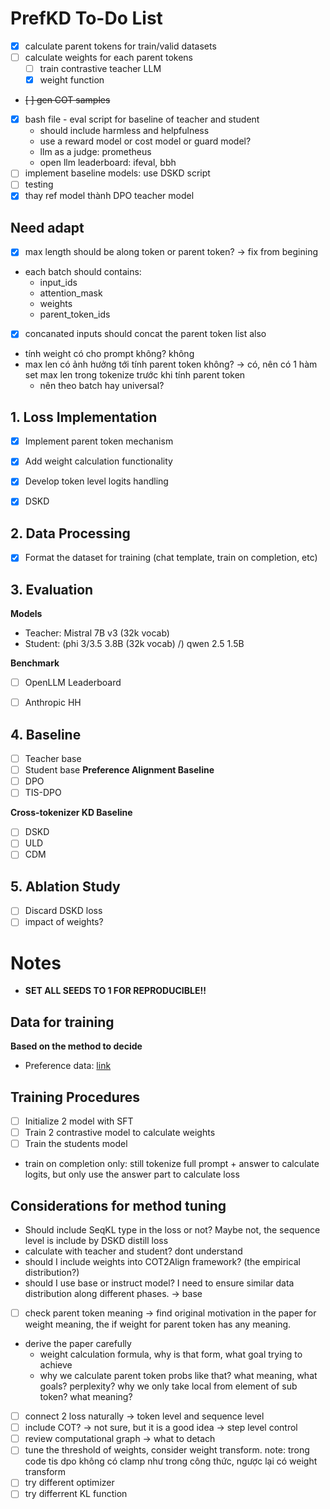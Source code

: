 # PrefKD To-Do List

- [x] calculate parent tokens for train/valid datasets
- [ ] calculate weights for each parent tokens
    - [ ] train contrastive teacher LLM
    - [x] weight function
- ~~[ ] gen COT samples~~
- [x] bash file - eval script for baseline of teacher and student
    - should include harmless and helpfulness
    - use a reward model or cost model or guard model?
    - llm as a judge: prometheus
    - open llm leaderboard: ifeval, bbh
- [ ] implement baseline models: use DSKD script
- [ ] testing 
- [x] thay ref model thành DPO teacher model

## Need adapt
- [x] max length should be along token or parent token? -> fix from begining
- each batch should contains:
    - input_ids
    - attention_mask
    - weights
    - parent_token_ids
- [x] concanated inputs should concat the parent token list also
- tính weight có cho prompt không? không
- max len có ảnh hưởng tới tính parent token không? -> có, nên có 1 hàm set max len trong tokenize trước khi tính parent token
    - nên theo batch hay universal?

## 1. Loss Implementation
- [x] Implement parent token mechanism
- [x] Add weight calculation functionality
- [x] Develop token level logits handling
- [x] DSKD


## 2. Data Processing
- [x] Format the dataset for training (chat template, train on completion, etc)


## 3. Evaluation
**Models**
- Teacher: Mistral 7B v3 (32k vocab)
- Student: (phi 3/3.5 3.8B (32k vocab) /) qwen 2.5 1.5B

**Benchmark**
<!-- - [ ] MTBench
- [ ] AlpacaEval -->
- [ ] OpenLLM Leaderboard
- [ ] Anthropic HH


## 4. Baseline
- [ ] Teacher base
- [ ] Student base
**Preference Alignment Baseline**
- [ ] DPO
- [ ] TIS-DPO

**Cross-tokenizer KD Baseline**
- [ ] DSKD
- [ ] ULD
- [ ] CDM

## 5. Ablation Study
- [ ] Discard DSKD loss
- [ ] impact of weights?

# Notes
- **SET ALL SEEDS TO 1 FOR REPRODUCIBLE!!**

## Data for training
**Based on the method to decide**
- Preference data: [link](https://huggingface.co/datasets/tonyshelby/ultra-feedback_v7)
<!-- - SFT data: Deita 10k V0 -->

## Training Procedures
- [ ] Initialize 2 model with SFT
- [ ] Train 2 contrastive model to calculate weights
- [ ] Train the students model
- train on completion only: still tokenize full prompt + answer to calculate logits, but only use the answer part to calculate loss

## Considerations for method tuning
- Should include SeqKL type in the loss or not? Maybe not, the sequence level is include by DSKD distill loss
- calculate with teacher and student? dont understand
- should I include weights into COT2Align framework? (the empirical distribution?)
- should I use base or instruct model? I need to ensure similar data distribution along different phases. -> base
- [ ] check parent token meaning -> find original motivation in the paper for weight meaning, the if weight for parent token has any meaning.
- derive the paper carefully
    - weight calculation formula, why is that form, what goal trying to achieve
    - why we calculate parent token probs like that? what meaning, what goals? perplexity? why we only take local from element of sub token? what meaning?
- [ ] connect 2 loss naturally -> token level and sequence level
- [ ] include COT? -> not sure, but it is a good idea -> step level control
- [ ] review computational graph -> what to detach
- [ ] tune the threshold of weights, consider weight transform.
    note: trong code tis dpo không có clamp như trong công thức, ngược lại có weight transform
- [ ] try different optimizer
- [ ] try differrent KL function
